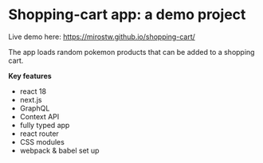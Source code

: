 # Shopping-cart app: a demo project

Live demo here: https://mirostw.github.io/shopping-cart/

The app loads random pokemon products that can be added to a shopping cart.

**Key features**

- react 18
- next.js
- GraphQL
- Context API
- fully typed app
- react router
- CSS modules
- webpack & babel set up
